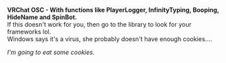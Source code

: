 **VRChat OSC - With functions like PlayerLogger, InfinityTyping, Booping, HideName and SpinBot.**  
If this doesn't work for you, then go to the library to look for your frameworks lol.        
Windows says it's a virus, she probably doesn't have enough cookies....        

*I'm going to eat some cookies.*
